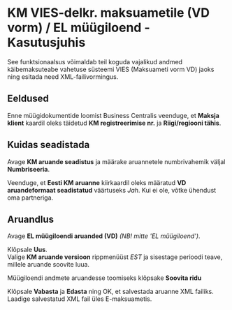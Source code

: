 ---
---

# KM VIES-delkr. maksuametile (VD vorm) / EL müügiloend - Kasutusjuhis
See funktsionaalsus võimaldab teil koguda vajalikud andmed käibemaksuteabe vahetuse süsteemi VIES (Maksuameti vorm VD) jaoks ning esitada need XML-failivormingus.

## Eeldused
Enne müügidokumentide loomist Business Centralis veenduge, et **Maksja klient** kaardil oleks täidetud **KM registreerimise nr.** ja **Riigi/regiooni tähis**.

## Kuidas seadistada
Avage **KM aruande seadistus** ja määrake aruannetele numbrivahemik väljal **Numbriseeria**.

Veenduge, et **Eesti KM aruanne** kiirkaardil  oleks määratud **VD aruandeformaat seadistatud** väärtuseks *Jah*. Kui ei ole, võtke ühendust oma partneriga.

## Aruandlus
Avage **EL müügiloendi aruanded (VD)** *(NB! mitte 'EL müügiloend')*.

Klõpsale **Uus**.  
Valige **KM aruande versioon** rippmenüüst *EST* ja sisestage perioodi teave, millele aruande soovite luua.

Müügiloendi andmete aruandesse toomiseks klõpsake **Soovita ridu**

Klõpsale **Vabasta** ja **Edasta** ning OK, et salvestada aruanne XML failiks.  
Laadige salvestatud XML fail üles E-maksuametis.
